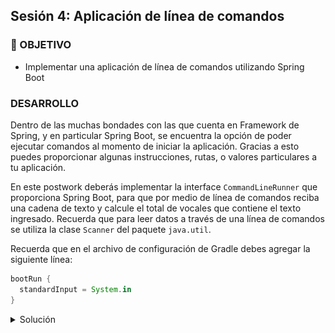 ## Sesión 4: Aplicación de línea de comandos

### 🎯 OBJETIVO

- Implementar una aplicación de línea de comandos utilizando Spring Boot

### DESARROLLO

Dentro de las muchas bondades con las que cuenta en Framework de Spring, y en particular Spring Boot, se encuentra la opción de poder ejecutar comandos al momento de iniciar la aplicación. Gracias a esto puedes proporcionar algunas instrucciones, rutas, o valores particulares a tu aplicación.

En este postwork deberás implementar la interface `CommandLineRunner` que proporciona Spring Boot, para que por medio de línea de comandos reciba una cadena de texto y calcule el total de vocales que contiene el texto ingresado. Recuerda que para leer datos a través de una línea de comandos se utiliza la clase `Scanner` del paquete `java.util`.

Recuerda que en el archivo de configuración de Gradle debes agregar la siguiente línea:

```groovy
bootRun {
  standardInput = System.in
}
```
<details>
  <summary>Solución</summary>

  
Crea un proyecto usando Spring Initializr desde el IDE IntelliJ Idea como lo hiciste en la primera sesión. Selecciona las siguientes opciones:

    Grupo, artefacto y nombre del proyecto.
    Tipo de proyecto: **Gradle**.
    Lenguaje: **Java**.
    Forma de empaquetar la aplicación: **jar**.
    Versión de Java: **11** o superior.

![imagen](img/img_02.png)

En la siguiente ventana no selecciones ninguna dependencia; no las necesitaremos en este proyecto. Presiona el botón `Finish`.

Spring Initializr creará de forma automática una clase con el mismo nombre del proyecto y el postfijo `Application`, `SolucionApplication` en este ejemplo. Esa clase estará decorada con la anotación `@SpringBootApplication`. Modifica esta clase para hacer que implemente la interface `CommandLineRunner`

```java
@SpringBootApplication
public class SolucionApplication implements CommandLineRunner {

    public static void main(String[] args) {
        SpringApplication.run(SolucionApplication.class, args);
    }
}
```

`CommandLineRunner` contiene un solo método el cual se ejecuta al momento de iniciar la aplicación. Es dentro de este método donde deberás colocar el código de la aplicación.

```java
@Override
public void run(String... args) throws Exception {

}
```

En el cuerpo de `run` usa una instancia de `Scanner` para leer la entrada que el usaurio proporcione a través de la entrada estándar (el teclado). Aquí deberás leer el texto introducido y luego recorrerlo para encontrar las vocales.

```java
@SpringBootApplication
public class SolucionApplication implements CommandLineRunner {

    public static void main(String[] args) {
        SpringApplication.run(SolucionApplication.class, args);
    }

    @Override
    public void run(String... args) throws Exception {
        Scanner reader = new Scanner(System.in);

        System.out.println("Introduce la palabra: ");
        String palabra = reader.nextLine();

        System.out.println(cuentaVocales(palabra));
    }
}

```

Ahora implementa el método `cuentaVocales`. Puedes hacerlo tan complejo como quieras. Este es un ejemplo:

```java
  public static int cuentaVocales(String palabra) {
        int vocales = 0;
        for (int i = 0; i < palabra.length(); i++) {
            if (palabra.charAt(i) == 'a' ||
                    palabra.charAt(i) == 'e' ||
                    palabra.charAt(i) == 'i' ||
                    palabra.charAt(i) == 'o' ||
                    palabra.charAt(i) == 'u') {
                vocales++;
            }
        }
        return vocales;
    }
```

Ejecuta la aplicación. Si lo haces desde IntelliJ Idea deberás hacer click en la consola y comenzar a escribir:


![imagen](img/img_03.png)

La aplicación se dentendrá de forma automática cuando el resultado se imprima en pantalla.

</details>